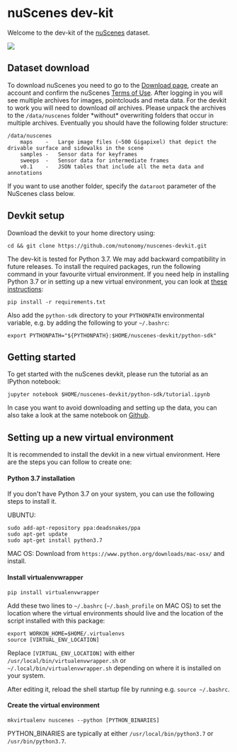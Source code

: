 # nuScenes dev-kit
Welcome to the dev-kit of the [nuScenes](https://www.nuscenes.org) dataset.
 
![](https://www.nuscenes.org/public/images/road.jpg)

## Dataset download
To download nuScenes you need to go to the [Download page](https://www.nuscenes.org/download), 
create an account and confirm the nuScenes [Terms of Use](https://www.nuscenes.org/terms-of-use).
After logging in you will see multiple archives for images, pointclouds and meta data. 
For the devkit to work you will need to download *all* archives.
Please unpack the archives to the `/data/nuscenes` folder \*without\* overwriting folders that occur in multiple archives.
Eventually you should have the following folder structure:
```
/data/nuscenes
    maps	-	Large image files (~500 Gigapixel) that depict the drivable surface and sidewalks in the scene
    samples	-	Sensor data for keyframes
    sweeps	-	Sensor data for intermediate frames
    v0.1	-	JSON tables that include all the meta data and annotations
```
If you want to use another folder, specify the `dataroot` parameter of the NuScenes class below.

## Devkit setup
Download the devkit to your home directory using:
```
cd && git clone https://github.com/nutonomy/nuscenes-devkit.git
```
The dev-kit is tested for Python 3.7. 
We may add backward compatibility in future releases.
To install the required packages, run the following command in your favourite virtual environment. If you need help in 
installing Python 3.7 or in setting up a new virtual environment, you can look at [these instructions](#setup-new-virtual-environment):
```
pip install -r requirements.txt
```
Also add the `python-sdk` directory to your `PYTHONPATH` environmental variable, e.g. by adding the 
following to your `~/.bashrc`:
```
export PYTHONPATH="${PYTHONPATH}:$HOME/nuscenes-devkit/python-sdk"
```

## Getting started
To get started with the nuScenes devkit, please run the tutorial as an IPython notebook:
```
jupyter notebook $HOME/nuscenes-devkit/python-sdk/tutorial.ipynb
```
In case you want to avoid downloading and setting up the data, you can also take a look at the same notebook on 
[Github](https://github.com/nutonomy/nuscenes-devkit/blob/master/python-sdk/tutorial.ipynb).

## Setting up a new virtual environment

It is recommended to install the devkit in a new virtual environment. Here are the steps you can follow to create one:

#### Python 3.7 installation

If you don't have Python 3.7 on your system, you can use the following steps to install it.

UBUNTU:
```
sudo add-apt-repository ppa:deadsnakes/ppa
sudo apt-get update
sudo apt-get install python3.7
```

MAC OS: Download from `https://www.python.org/downloads/mac-osx/` and install.

#### Install virtualenvwrapper
```
pip install virtualenvwrapper
```
Add these two lines to `~/.bashrc` (`~/.bash_profile` on MAC OS) to set the location where the virtual environments 
should live and the location of the script installed with this package:
```
export WORKON_HOME=$HOME/.virtualenvs
source [VIRTUAL_ENV_LOCATION]
```
Replace `[VIRTUAL_ENV_LOCATION]` with either `/usr/local/bin/virtualenvwrapper.sh` or `~/.local/bin/virtualenvwrapper.sh` 
depending on where it is installed on your system.

After editing it, reload the shell startup file by running e.g. `source ~/.bashrc`.

#### Create the virtual environment
```
mkvirtualenv nuscenes --python [PYTHON_BINARIES] 
```
PYTHON_BINARIES are typically at either `/usr/local/bin/python3.7` or `/usr/bin/python3.7`.

